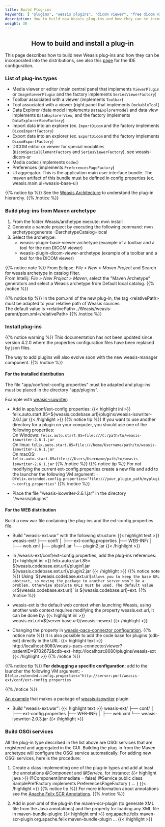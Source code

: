 ```yaml
---
title: Build Plug-ins
keywords: [ "plugins", "weasis plugins", "dicom viewer", "free dicom viewer", "open source dicom viewer", "weasis dicom viewer",  "multi-platform dicom viewer", "dicom", "pacs", "pacs viewer" ]
description: How to build new Weasis plug-ins and how they can be incorporated to the distributions
weight: 30
---
```


## <center>How to build and install a plug-in</center>

This page describes how to build new Weasis plug-ins and how they can be incorporated into the distributions, see also this [page](../../../getting-started/guidelines) for the IDE configuration.

### List of plug-ins types

- Media viewer or editor (main central panel that implements `ViewerPlugin` or `ImageViewerPlugin` and the factory implements `SeriesViewerFactory`)
- Toolbar associated with a viewer (implements `Toolbar`)
- Tool associated with a viewer (right panel that implements `DockableTool`)
- Data Explorer (data model implements `DataExplorerModel` and data view implements `DataExplorerView`, and the factory implements `DataExplorerViewFactory`)
- Import data into an explorer (ex. `ImportDicom` and the factory implements `DicomImportFactory`)
- Export data into an explorer (ex. `ExportDicom` and the factory implements `DicomExportFactory`)
- DICOM editor or viewer for special modalities (`DicomSpecialElementFactory` and `SeriesViewerFactory`), see weasis-dicom-sr
- Media codec (implements `Codec`)
- Preferences (implements `PreferencesPageFactory`)
- UI aggregator. This is the application main user interface bundle. The maven artifact of this bundle must be defined in config.properties (ex. weasis.main.ui=weasis-base-ui)

{{% notice tip %}}
See the [Weasis Architecture](../../architecture) to understand the plug-in hierarchy.
{{% /notice %}}

### Build plug-ins from Maven archetype

1. From the folder Weasis/archetype execute: mvn install
2. Generate a sample project by executing the following command: mvn archetype:generate -DarchetypeCatalog=local
3. Select the archetype:
    - weasis-plugin-base-viewer-archetype (example of a toolbar and a tool for the non DICOM viewer)
    - weasis-plugin-dicom-viewer-archetype (example of a toolbar and a tool for the DICOM viewer)

{{% notice note %}}
From Eclipse: _File > New > Maven Project_ and Search for weasis archetype in catalog filter.<br>
From Intellij: _File > New Project > Maven_, select the "Maven Archetype" generators and select a Weasis archetype from Default local catalog.
{{% /notice %}}

{{% notice tip %}}
In the pom.xml of the new plug-in, the tag \<relativePath> must be adapted to your relative path of Weasis sources.<br> 
The default value is \<relativePath>../Weasis/weasis-parent/pom.xml\</relativePath>
{{% /notice %}}

### Install plug-ins

{{% notice warning %}}
This documentation has not been updated since version 4.2.0 where the properties configuration files have been replaced by json files.

The way to add plugins will also evolve soon with the new weasis-manager component.
{{% /notice %}}

#### For the installed distribution

The file "app/conf/ext-config.properties" must be adapted and plug-ins must be placed in the directory "app/plugins".

Example with [weasis-isowriter](http://github.com/nroduit/weasis-isowriter):

- Add in app/conf/ext-config.properties:
{{< highlight ini >}}
felix.auto.start.85=${weasis.codebase.url}/plugins/weasis-isowriter-2.6.1.jar
{{< /highlight >}}
{{% notice tip %}}
If you want to use another directory for a plugin on your computer, you should use one of the following properties:  
On Windows: `felix.auto.start.85=file:///C:/path/to/weasis-isowriter-2.6.1.jar`  
On linux: `felix.auto.start.85=file:///home/Username/path/to/weasis-isowriter-2.6.1.jar`  
On macOS: `felix.auto.start.85=file:///Users/Username/path/to/weasis-isowriter-2.6.1.jar`
{{% /notice %}}
{{% notice tip %}}
For not modifying the current ext-config.properties create a new file and add to the launcher the following VM argument:
    `-Dfelix.extended.config.properties="file:///your_plugin_path/myplugin-config.properties"`
{{% /notice %}}

- Place the file "weasis-isowriter-2.6.1.jar" in the directory "/weasis/plugins"

#### For the WEB distribution

Build a new war file containing the plug-ins and the ext-config.properties file.

- Build "weasis-ext.war" with the following structure:
{{< highlight text >}}
    weasis-ext/
    ├── conf/
    │   ├── ext-config.properties
    ├── WEB-INF/
    │   ├── web.xml
    ├── plugin1.jar
    └── plugin2.jar
{{< /highlight >}}

- In /weasis-ext/conf/ext-config.properties, add the plug-ins references:
{{< highlight ini >}}
felix.auto.start.85= \
 ${weasis.codebase.ext.url}/plugin1.jar \
 ${weasis.codebase.ext.url}/plugin2.jar
{{< /highlight >}}
{{% notice note %}}
Using `${weasis.codebase.ext.url}` allows you to keep the base URL abstract, so moving the package to another server won’t be a problem. Otherwise absolute URLs must be used. The default value of `${weasis.codebase.ext.url}` is ${weasis.codebase.url}-ext.
{{% /notice %}}

- weasis-ext is the default web context when launching Weasis, using another web context requires modifying the property weasis.ext.url, it can be done by:
{{< highlight ini >}}
weasis.ext.url=${server.base.url}/weasis-newext
{{< /highlight >}}

- Changing the property in [weasis-pacs-connector configuration](https://github.com/nroduit/weasis-pacs-connector#launch-weasis-with-other-parameters).
{{% notice note %}}
It is also possible to add the code base for plugins (cdb-ext) directly in the URL:
{{< highlight text >}}
http://localhost:8080/weasis-pacs-connector/viewer?patientID=9702672&cdb-ext=http://localhost:8080/plugins/weasis-ext
{{< /highlight >}}
{{% /notice %}}

{{% notice tip %}}
**For debugging  a specific configuration**: add to the launcher the following VM argument:
`-Dfelix.extended.config.properties="http://server:port/weasis-ext/conf/ext-config.properties`

{{% /notice %}}

[An example](https://github.com/nroduit/weasis-plugins-war-builder) that makes a package of [weasis-isowriter](https://github.com/nroduit/weasis-isowriter) plugin:

- Build "weasis-ext.war":
{{< highlight text >}}
    weasis-ext/
    ├── conf/
    │   ├── ext-config.properties
    ├── WEB-INF/
    │   ├── web.xml
    └── weasis-isowriter-2.0.3.jar
{{< /highlight >}}

### Build OSGi services

All the plug-in type described in the list above are OSGi services that are registered and aggregated in the GUI. Building the plug-in from the Maven archetype will configure the OSGi service automatically. For adding new OSGi services, here is the procedure:

1. Create a class implementing one of the plug-in types and add at least the annotations *@Component* and *@Service*, for instance:
{{< highlight java >}}
@Component(immediate = false)
@Service
public class SamplePrefFactory implements PreferencesPageFactory {
  ...
}
{{< /highlight >}}
{{% notice tip %}}
For more information about annotations see the [Apache Felix SCR Annotations](https://felix.apache.org/documentation/subprojects/apache-felix-maven-scr-plugin/scr-annotations.html).
{{% /notice %}}

2. Add in pom.xml of the plug-in the maven-scr-plugin (to generate XML file from the Java annotations) and the property for loading any XML file in maven-bundle-plugin:
{{< highlight xml >}}
    <build>
    <plugins>
     <plugin>
        <groupId>org.apache.felix</groupId>
        <artifactId>maven-scr-plugin</artifactId>
     </plugin>
     <plugin>
        <groupId>org.apache.felix</groupId>
        <artifactId>maven-bundle-plugin</artifactId>
     </plugin>
    ...
{{< /highlight >}}
